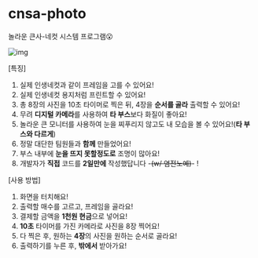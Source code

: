 # cnsa-photo
놀라운 큰사-네컷 시스템 프로그램😮




![img](https://github.com/Lattechoco/cnsa-photo/assets/72622319/05bf2d49-e848-4ba2-9c87-39e7f6f4c223)

[특징]
1. 실제 인생네컷과 같이 프레임을 고를 수 있어요!
2. 실제 인생네컷 용지처럼 프린트할 수 있어요!
3. 총 8장의 사진을 10초 타이머로 찍은 뒤, 4장을 **순서를 골라** 출력할 수 있어요!
4. 무려 **디지털 카메라**를 사용하여 **타 부스**보다 화질이 좋아요!
5. 놀라운 큰 모니터를 사용하여 눈을 찌푸리지 않고도 내 모습을 볼 수 있어요!(**타 부스와 다르게**)
6. 정말 대단한 팀원들과 **함께** 만들었어요!
7. 부스 내부에 **눈을 뜨지 못할정도로** 조명이 많아요!
8. 개발자가 **직접** 코드를 **2일만에** 작성했답니다 -~~(w/ 염전노예)~~- !

[사용 방법]
1. 화면을 터치해요!
2. 출력할 매수를 고르고, 프레임을 골라요!
3. 결제할 금액을 **1천원 현금**으로 넣어요!
4. **10초** 타이머를 가진 카메라로 사진을 8장 찍어요!
5. 다 찍은 후, 원하는 **4장**의 사진을 원하는 순서로 골라요!
6. 출력하기를 누른 후, **밖에서** 받아가요!
